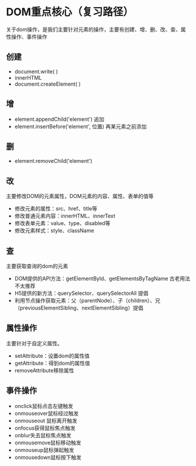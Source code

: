 # DOM重点核心（复习路径）

关于dom操作，是我们主要针对元素的操作，主要有创建、增、删、改、查、属性操作、事件操作

## 创建
* document.write( )
* innerHTML 
* document.createElement( )

## 增
* element.appendChild('element')  追加
* element.insertBefore('element', 位置) 再某元素之前添加

## 删
* element.removeChild('element')

## 改
主要修改DOM的元素属性，DOM元素的内容、属性、表单的值等
* 修改元素的属性：src、href、title等
* 修改普通元素内容：innerHTML、innerText
* 修改表单元素：value、type、disabled等
* 修改元素样式：style、className

## 查
主要获取查询的dom的元素
* DOM提供的API方法：getElementByld、getElementsByTagName 古老用法不太推荐
* H5提供的新方法：querySelector、querySelectorAll 提倡
* 利用节点操作获取元素：父（parentNode）、子（children）、兄（previousElementSibling、nextElementSibling）提倡

## 属性操作
主要针对于自定义属性。
* setAttribute：设置dom的属性值
* getAttribute：得到dom的属性值
* removeAttribute移除属性

## 事件操作
* onclick鼠标点击左键触发
* onmouseover鼠标经过触发
* onmouseout 鼠标离开触发
* onfocus获得鼠标焦点触发
* onblur失去鼠标焦点触发
* onmousemove鼠标移动触发
* onmouseup鼠标弹起触发
* onmousedown鼠标按下触发
